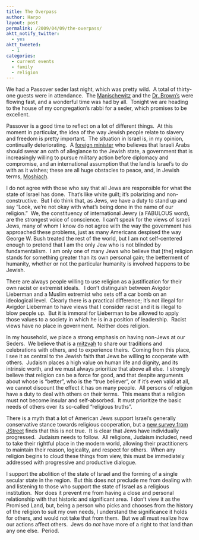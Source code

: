 ```yaml
---
title: The Overpass
author: Harpo
layout: post
permalink: /2009/04/09/the-overpass/
aktt_notify_twitter:
  - yes
aktt_tweeted:
  - 1
categories:
  - current events
  - family
  - religion
---
```

We had a Passover seder last night, which was pretty wild.  A total of thirty-one guests were in attendance.  The <a href="http://en.wikipedia.org/wiki/Manischewitz#Wine" target="_blank">Manischewitz</a> and the <a href="http://en.wikipedia.org/wiki/Dr._Brown%27s" target="_blank">Dr. Brown&#8217;s</a> were flowing fast, and a wonderful time was had by all.  Tonight we are heading to the house of my congregation&#8217;s rabbi for a seder, which promises to be excellent.

Passover is a good time to reflect on a lot of different things.  At this moment in particular, the idea of the way Jewish people relate to slavery and freedom is pretty important.  The situation in Israel is, in my opinion, continually deteriorating.  A <a href="http://en.wikipedia.org/wiki/Avigdor_Lieberman" target="_blank">foreign minister</a> who believes that Israeli Arabs should swear an oath of allegiance to the Jewish state, a government that is increasingly willing to pursue military action before diplomacy and compromise, and an international assumption that the land is Israel&#8217;s to do with as it wishes; these are all huge obstacles to peace, and, in Jewish terms, <a href="http://en.wikipedia.org/wiki/Moshiach" target="_blank">Moshiach</a>.

I do not agree with those who say that all Jews are responsible for what the state of Israel has done.  That&#8217;s like white guilt; it&#8217;s polarizing and non-constructive.  But I do think that, as Jews, we have a duty to stand up and say &#8220;Look, we&#8217;re not okay with what&#8217;s being done in the name of our religion.&#8221;  We, the constituency of international Jewry (a FABULOUS word), are the strongest voice of conscience.  I can&#8217;t speak for the views of Israeli Jews, many of whom I know do not agree with the way the government has approached these problems, just as many Americans despised the way George W. Bush treated the rest of the world, but I am not self-centered enough to pretend that I am the only Jew who is not blinded by fundamentalism.  I am only one of many Jews who believe that [the] religion stands for something greater than its own personal gain; the betterment of humanity, whether or not the particular humanity is involved happens to be Jewish.

There are always people willing to use religion as a justification for their own racist or extremist ideals.   I don&#8217;t distinguish between Avigdor Lieberman and a Muslim extremist who sets off a car bomb on an ideological level.  Clearly there is a practical difference; it&#8217;s not illegal for Avigdor Lieberman to have views that I consider racist and it is illegal to blow people up.  But it is immoral for Lieberman to be allowed to apply those values to a society in which he is in a position of leadership.  Racist views have no place in government.  Neither does religion.

In my household, we place a strong emphasis on having non-Jews at our Seders.  We believe that is a <a href="http://en.wikipedia.org/wiki/Mitzvah" target="_blank">mitzvah</a> to share our traditions and celebrations with others, and to experience theirs.  Coming from this place, I see it as central to the Jewish faith that Jews be willing to cooperate with others.  Judaism places a high value on human life and dignity, and its intrinsic worth, and we must always prioritize that above all else.  I strongly believe that religion can be a force for good, and that despite arguments about whose is &#8220;better&#8221;, who is the &#8220;true believer&#8221;, or if it&#8217;s even valid at all, we cannot discount the effect it has on many people.  All persons of religion have a duty to deal with others on their terms.  This means that a religion must not become insular and self-absorbed.  It must prioritize the basic needs of others over its so-called &#8220;religious truths&#8221;.

There is a myth that a lot of American Jews support Israel&#8217;s generally conservative stance towards religious cooperation, but a <a href="http://jstreet.org/campaigns/j-street-releases-new-poll-american-jewish-community" target="_blank">new survey from JStreet</a> finds that this is not true.  It is clear that Jews have individually progressed.  Judaism needs to follow.  All religions, Judaism included, need to take their rightful place in the modern world, allowing their practitioners to maintain their reason, logicality, and respect for others.  When any religion begins to cloud these things from view, this must be immediately addressed with progressive and productive dialogue.

I support the abolition of the state of Israel and the forming of a single secular state in the region.  But this does not preclude me from dealing with and listening to those who support the state of Israel as a religious institution.  Nor does it prevent me from having a close and personal relationship with that historic and significant area.  I don&#8217;t view it as the Promised Land, but, being a person who picks and chooses from the history of the religion to suit my own needs, I understand the significance it holds for others, and would not take that from them.  But we all must realize how our actions affect others.  Jews do *not* have more of a right to that land than any one else.  Period.